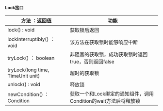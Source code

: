 **Lock接口**

| 方法 ：返回值                     | 功能                                                         |
| --------------------------------- | ------------------------------------------------------------ |
| lock() : void                     | 获取锁后返回                                                 |
| lockInterruptibly() ： void       | 该方法在获取锁时能够响应中断                                 |
| tryLock() ： boolean              | 非阻塞的获取锁，成功获取锁时返回true，否则返回false          |
| tryLock(long time, TimeUnit unit) | 超时的获取锁                                                 |
| unlock() :  void                  | 释放锁                                                       |
| newCondition() ：Condition        | 获取一个和Lock绑定的通知组件，调用Condition的wait方法后将释放锁 |

